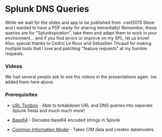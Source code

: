 # Splunk DNS Queries

While we wait for the slides and app to be published from .conf2015 Steve and I wanted to have a PDF ready for sharing immediatly! Remember, these queries are for "Splunkspiration", take them and adapt them to work in your environment... and if you find errors or improve on my SPL, let us know! Also, special thanks to Cedric Le Roux and Sebastien Tricaud for making multiple tools that I love and patching "feature requests" at my humble requests.

### Videos
We had several people ask to see the videos in the presentations again. Ive added them here above.

### Prerequisites
* [URL Toolbox] - Able to breakdown URL and DNS queries into seperate Splunk fields and much much more!
* [Base64] - Decodes base64 encoded strings in Splunk
* [Common Information Model] - Takes CIM data and creates datamodels


   [URL Toolbox]: <https://splunkbase.splunk.com/app/2734/>
   [Base64]: <https://splunkbase.splunk.com/app/1922/>
   [Common Information Model]: <https://splunkbase.splunk.com/app/1621/>
   
